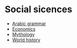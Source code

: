 ﻿# Social sicences

- [Arabic grammar](arabic-grammar/index)
- [Economics](economics/index)
- [Mythology](mythology/index)
- [World history](world-history/index)
